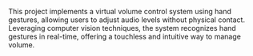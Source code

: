 This project implements a virtual volume control system using hand gestures, allowing users to adjust audio levels without physical contact. Leveraging computer vision techniques, the system recognizes hand gestures in real-time, offering a touchless and intuitive way to manage volume.







